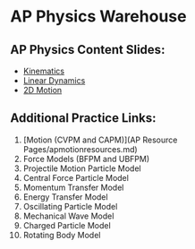 # AP Physics Warehouse

## AP Physics Content Slides:

  - [Kinematics](/mrporterphysics.github.io/Presentations/APCVPM/talks/CVPM2024.html)
  - [Linear Dynamics](/mrporterphysics.github.io/Presentations/Forces/talks/Dynamics2024.html)
  - [2D Motion](/mrporterphysics.github.io/Presentations/APCAPM/talks/twoDMotion.html)


## Additional Practice Links:

1. [Motion (CVPM and CAPM)](AP Resource Pages/apmotionresources.md)
2. Force Models (BFPM and UBFPM)
3. Projectile Motion Particle Model
4. Central Force Particle Model
5. Momentum Transfer Model
6. Energy Transfer Model
7. Oscillating Particle Model
8. Mechanical Wave Model
9. Charged Particle Model
10. Rotating Body Model
